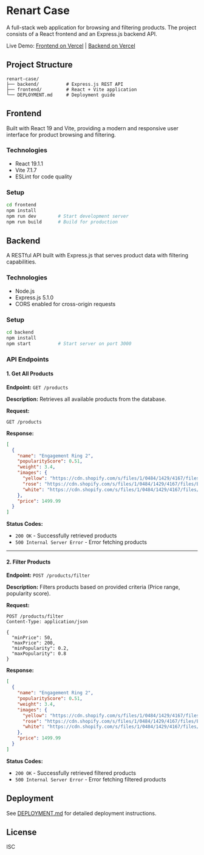 # Renart Case

A full-stack web application for browsing and filtering products. The project consists of a React frontend and an Express.js backend API.

Live Demo: [Frontend on Vercel](https://renart-frontend-five.vercel.app) | [Backend on Vercel](https://renart-ten.vercel.app)

## Project Structure

```
renart-case/
├── backend/          # Express.js REST API
├── frontend/         # React + Vite application
└── DEPLOYMENT.md     # Deployment guide
```

## Frontend

Built with React 19 and Vite, providing a modern and responsive user interface for product browsing and filtering.

### Technologies

- React 19.1.1
- Vite 7.1.7
- ESLint for code quality

### Setup

```bash
cd frontend
npm install
npm run dev        # Start development server
npm run build      # Build for production
```

## Backend

A RESTful API built with Express.js that serves product data with filtering capabilities.

### Technologies

- Node.js
- Express.js 5.1.0
- CORS enabled for cross-origin requests

### Setup

```bash
cd backend
npm install
npm start          # Start server on port 3000
```

### API Endpoints

#### 1. Get All Products

**Endpoint:** `GET /products`

**Description:** Retrieves all available products from the database.

**Request:**

```http
GET /products
```

**Response:**

```json
[
  {
    "name": "Engagement Ring 2",
    "popularityScore": 0.51,
    "weight": 3.4,
    "images": {
      "yellow": "https://cdn.shopify.com/s/files/1/0484/1429/4167/files/EG012-Y.jpg?v=1707727068",
      "rose": "https://cdn.shopify.com/s/files/1/0484/1429/4167/files/EG012-R.jpg?v=1707727068",
      "white": "https://cdn.shopify.com/s/files/1/0484/1429/4167/files/EG012-W.jpg?v=1707727068"
    },
    "price": 1499.99
  }
]
```

**Status Codes:**

- `200 OK` - Successfully retrieved products
- `500 Internal Server Error` - Error fetching products

---

#### 2. Filter Products

**Endpoint:** `POST /products/filter`

**Description:** Filters products based on provided criteria (Price range, popularity score).

**Request:**

```http
POST /products/filter
Content-Type: application/json

{
  "minPrice": 50,
  "maxPrice": 200,
  "minPopularity": 0.2,
  "maxPopularity": 0.8
}
```

**Response:**

```json
[
  {
    "name": "Engagement Ring 2",
    "popularityScore": 0.51,
    "weight": 3.4,
    "images": {
      "yellow": "https://cdn.shopify.com/s/files/1/0484/1429/4167/files/EG012-Y.jpg?v=1707727068",
      "rose": "https://cdn.shopify.com/s/files/1/0484/1429/4167/files/EG012-R.jpg?v=1707727068",
      "white": "https://cdn.shopify.com/s/files/1/0484/1429/4167/files/EG012-W.jpg?v=1707727068"
    },
    "price": 1499.99
  }
]
```

**Status Codes:**

- `200 OK` - Successfully retrieved filtered products
- `500 Internal Server Error` - Error fetching filtered products

## Deployment

See [DEPLOYMENT.md](DEPLOYMENT.md) for detailed deployment instructions.

## License

ISC
